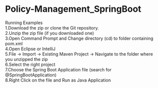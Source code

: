 # Policy-Management_SpringBoot


Running Examples  
1.Download the zip or clone the Git repository.    
2.Unzip the zip file (if you downloaded one)  
3.Open Command Prompt and Change directory (cd) to folder containing pom.xml  
4.Open Eclipse or IntelliJ  
5.File -> Import -> Existing Maven Project -> Navigate to the folder where you unzipped the zip  
6.Select the right project  
7.Choose the Spring Boot Application file (search for @SpringBootApplication)  
8.Right Click on the file and Run as Java Application  
